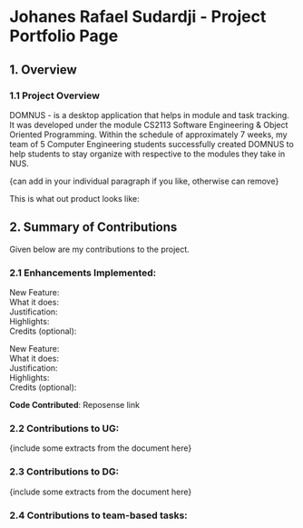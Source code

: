 # Johanes Rafael Sudardji - Project Portfolio Page
## 1. Overview
### 1.1 Project Overview 
DOMNUS - is a desktop application that helps in module and task tracking. It was developed under the module CS2113 Software Engineering & Object Oriented Programming. Within the schedule of approximately 7 weeks, my team of 5 Computer Engineering students successfully created DOMNUS to help students to stay organize with respective to the modules they take in NUS. 

{can add in your individual paragraph if you like, otherwise can remove} 

This is what out product looks like: 

## 2. Summary of Contributions
Given below are my contributions to the project. 

### 2.1 Enhancements Implemented: 

New Feature: 
<br> 
What it does:
<br>
Justification:
<br>
Highlights:
<br>
Credits (optional): 
<br>

New Feature: 
<br>
What it does:
<br>
Justification:
<br>
Highlights:
<br>
Credits (optional): 
<br>

**Code Contributed**: Reposense link 

### 2.2 Contributions to UG: 
{include some extracts from the document here}
### 2.3 Contributions to DG:
{include some extracts from the document here}
### 2.4 Contributions to team-based tasks: 
